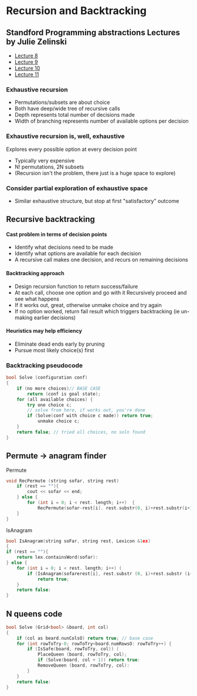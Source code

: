 # Recursion and Backtracking

## Standford Programming abstractions Lectures by Julie Zelinski

* [Lecture 8](https://www.youtube.com/watch?v=gl3emqCuueQ&list=PLFE6E58F856038C69&index=8)
* [Lecture 9](https://www.youtube.com/watch?v=gl3emqCuueQ&list=PLFE6E58F856038C69&index=9)
* [Lecture 10](https://www.youtube.com/watch?v=gl3emqCuueQ&list=PLFE6E58F856038C69&index=10)
* [Lecture 11](https://www.youtube.com/watch?v=gl3emqCuueQ&list=PLFE6E58F856038C69&index=11)


### Exhaustive recursion
* Permutations/subsets are about choice
* Both have deep/wide tree of recursive calls
* Depth represents total number of decisions made
* Width of branching represents number of available options per
decision

### Exhaustive recursion is, well, exhaustive
Explores every possible option at every decision point
* Typically very expensive
* N! permutations, 2N subsets
* (Recursion isn't the problem, there just is a huge space to explore)
### Consider partial exploration of exhaustive space
* Similar exhaustive structure, but stop at first "satisfactory" outcome

## Recursive backtracking
#### Cast problem in terms of decision points
* Identify what decisions need to be made
* Identify what options are available for each decision
* A recursive call makes one decision, and recurs on remaining decisions
  
#### Backtracking approach
* Design recursion function to return success/failure
* At each call, choose one option and go with it Recursively proceed and see what happens
* If it works out, great, otherwise unmake choice and try again
* If no option worked, return fail result which triggers backtracking (ie un-making earlier decisions)
  
#### Heuristics may help efficiency
* Eliminate dead ends early by pruning
* Pursue most likely choice(s) first


### Backtracking pseudocode

```cpp
bool Solve (configuration conf)
{
    if (no more choices)// BASE CASE
        return (conf is goal state);
    for (all available choices) {
        try one choice c;
        // solve from here, if works out, you're done
        if (Solve(conf with choice c made)) return true;
            unmake choice c;
    }
    return false; // tried all choices, no soln found
}
```


## Permute -> anagram finder
Permute
```cpp
void RecPermute (string sofar, string rest)
    if (rest == ""){ 
        cout << sofar << end;
    } else {
        for (int i = 0; i < rest. length; i++)  {
            RecPermute(sofar-rest[i]. rest.substr(0, i)+rest.substr(i+1));
    }
}
```

IsAnagram
```cpp
bool IsAnagram(string soFar, string rest, Lexicon &1ex)
{
if (rest == ""){
    return lex.containsWord(sofar):
} else {
    for (int i = 0; i < rest. length; i++) (
        if (IsAnagram(sofarerest[i], rest.substr (0, i)+rest.substr (i+1), lex))
            return true;
    }
    return false:
}
```

## N queens code
```cpp
bool Solve (Grid<bool> &board, int col)
{
    if (col as beard.nunColsO) return true; // base case 
    for (int rowToTry-0; rowToTry<board.numRowsO: rowToTry++) {
        if (IsSafe(board, rowToTry, col)) (
            PlaceQueen (board, rowToTry, col);
            if (Solve(board, col + 1)) return true:
            RemoveQueen (board, rowToTry, col):
        }
    }
    return false:
}

```

